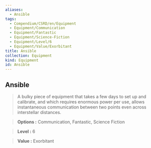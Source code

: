 ```yaml
---
aliases:
  - Ansible
tags:
  - Compendium/CSRD/en/Equipment
  - Equipment/Communication
  - Equipment/Fantastic
  - Equipment/Science-Fiction
  - Equipment/Level/6
  - Equipment/Value/Exorbitant
title: Ansible
collection: Equipment
kind: Equipment
id: Ansible
---
```

## Ansible    
    
>A bulky piece of equipment that takes a few days to set up and calibrate, and which requires enormous power per use, allows instantaneous communication between two points even across interstellar distances.    
> **Options :** Communication, Fantastic, Science Fiction    
> **Level :** 6    
> **Value :** Exorbitant

